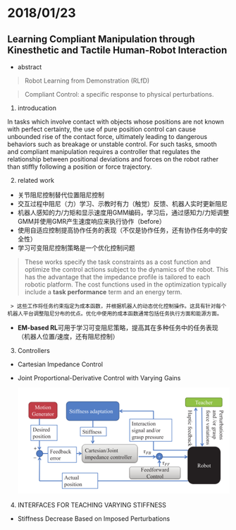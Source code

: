 # 2018/01/23
## Learning Compliant Manipulation through Kinesthetic and Tactile Human-Robot Interaction
* abstract
 > Robot Learning from Demonstration (RLfD)

 > Compliant Control: a specific response to physical perturbations.


 1. introducation

 In tasks which involve contact with objects whose positions are not known with perfect certainty, the use of pure position control can cause unbounded rise of the contact force, ultimately leading to dangerous behaviors such as breakage or unstable control. For such tasks, smooth and compliant manipulation requires a controller that regulates the relationship between positional deviations and forces on the robot rather than stiffly following a position or force trajectory.

 2. related work

  * 关节阻尼控制替代位置阻尼控制
  * 交互过程中阻尼（力）学习、示教时有力（触觉）反馈、机器人实时更新阻尼
  * 机器人感知的力/力矩和显示速度用GMM编码，学习后，通过感知力/力矩调整GMM并使用GMR产生速度响应来执行协作（before）
  * 使用自适应控制提高协作任务的表现（不仅是协作任务，还有协作任务中的安全性）
  * 学习可变阻尼控制策略是一个优化控制问题
  > These works specify the task constraints as a cost function and optimize the control actions subject to the dynamics of the robot. This has the advantage that the impedance profile is tailored to each robotic platform. The cost functions used in the optimization typically include a **task performance** term and an energy term.

     > 这些工作将任务约束指定为成本函数，并根据机器人的动态优化控制操作。这具有针对每个机器人平台调整阻尼分布的优点。优化中使用的成本函数通常包括任务执行方面和能源方面。
  * **EM-based RL**可用于学习可变阻尼策略，提高其在多种任务中的任务表现（机器人位置/速度，还有阻尼控制）

 3. Controllers
  * Cartesian Impedance Control
  * Joint Proportional-Derivative Control with Varying Gains

      ![1](20180123.png)

 4. INTERFACES FOR TEACHING VARYING STIFFNESS
  * Stiffness Decrease Based on Imposed Perturbations
